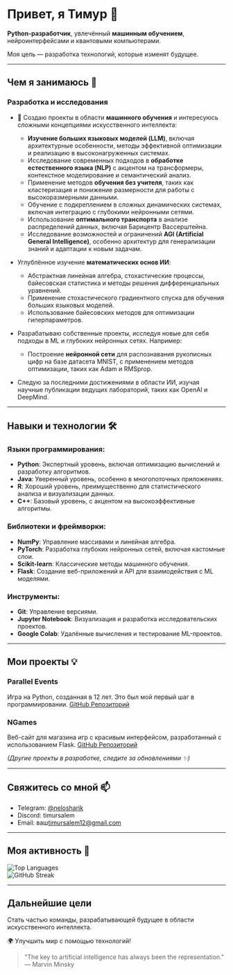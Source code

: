 # Привет, я Тимур 👋

**Python-разработчик**, увлечённый **машинным обучением**, нейроинтерфейсами и квантовыми компьютерами.

Моя цель — разработка технологий, которые изменят будущее.

---

## Чем я занимаюсь 🚀

### Разработка и исследования

- 🧠 Создаю проекты в области **машинного обучения** и  интересуюсь сложными концепциями искусственного интеллекта:

  - **Изучение больших языковых моделей (LLM)**, включая архитектурные особенности, методы эффективной оптимизации и реализацию в высоконагруженных системах.
  - Исследование современных подходов в **обработке естественного языка (NLP)** с акцентом на трансформеры, контекстное моделирование и семантический анализ.
  - Применение методов **обучения без учителя**, таких как кластеризация и понижение размерности для работы с высокоразмерными данными.
  - Обучение с подкреплением в сложных динамических системах, включая интеграцию с глубокими нейронными сетями.
  - Использование **оптимального транспорта** в анализе распределений данных, включая Барицентр Вассерштейна.
  - Исследование возможностей и ограничений **AGI (Artificial General Intelligence)**, особенно архитектур для генерализации знаний и адаптации к новым задачам.

- Углублённое изучение **математических основ ИИ**:

  - Абстрактная линейная алгебра, стохастические процессы, байесовская статистика и методы решения дифференциальных уравнений.
  - Применение стохастического градиентного спуска для обучения больших языковых моделей.
  - Использование байесовских методов для оптимизации гиперпараметров.

- Разрабатываю собственные проекты, исследуя новые для себя подходы в ML и глубоких нейронных сетях. Например:

  - Построение **нейронной сети** для распознавания рукописных цифр на базе датасета MNIST, с применением методов оптимизации, таких как Adam и RMSprop.

- Следую за последними достижениями в области ИИ, изучая научные публикации ведущих лабораторий, таких как OpenAI и DeepMind.

---

## Навыки и технологии 🛠️

### Языки программирования:

- **Python**: Экспертный уровень, включая оптимизацию вычислений и разработку алгоритмов.
- **Java**: Уверенный уровень, особенно в многопоточных приложениях.
- **R**: Хороший уровень, преимущественно для статистического анализа и визуализации данных.
- **C++**: Базовый уровень, с акцентом на высокоэффективные алгоритмы.

### Библиотеки и фреймворки:

- **NumPy**: Управление массивами и линейная алгебра.
- **PyTorch**: Разработка глубоких нейронных сетей, включая кастомные слои.
- **Scikit-learn**: Классические методы машинного обучения.
- **Flask**: Создание веб-приложений и API для взаимодействия с ML моделями.

### Инструменты:

- **Git**: Управление версиями.
- **Jupyter Notebook**: Визуализация и разработка исследовательских проектов.
- **Google Colab**: Удалённые вычисления и тестирование ML-проектов.

---

## Мои проекты 💡

### Parallel Events

Игра на Python, созданная в 12 лет. Это был мой первый шаг в программировании.
[GitHub Репозиторий](https://github.com/TimurSalem/Parallel-Events)

### NGames

Веб-сайт для магазина игр с красивым интерфейсом, разработанный с использованием Flask.
[GitHub Репозиторий](https://github.com/TimurSalem/NGames)

*(Другие проекты в разработке, следите за обновлениями ✨)*

---

## Свяжитесь со мной 📫

- Telegram: [@nelosharik](https://t.me/nelosharik)
- Discord: timursalem
- Email: ваш[timursalem12@gmail.com](mailto:_timursalem12@gmail.com)

---

## Моя активность 🌟
![Top Languages](https://github-readme-stats.vercel.app/api/top-langs/?username=TimurSalem&layout=compact&theme=radical)  
![GitHub Streak](https://github-readme-streak-stats.herokuapp.com/?user=TimurSalem&theme=radical)  

---

## Дальнейшие цели

Стать частью команды, разрабатывающей будущее в области искусственного интеллекта.

🌍 Улучшить мир с помощью технологий!

> "The key to artificial intelligence has always been the representation." — Marvin Minsky


